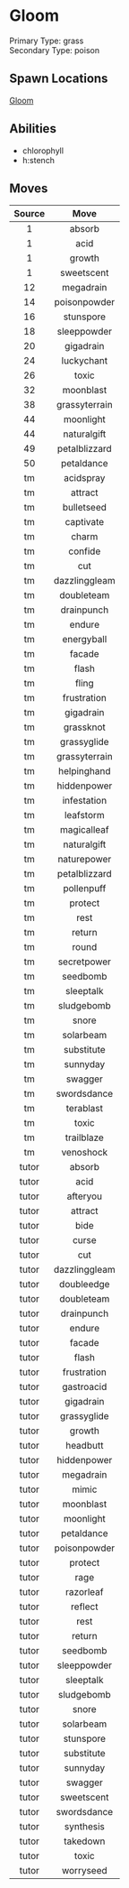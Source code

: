 # Gloom  
Primary Type: grass  
Secondary Type: poison  
  
## Spawn Locations  
[Gloom](/data/spawn_presets/gloom.md)  
  
## Abilities  
  * chlorophyll
  * h:stench
  
  
## Moves  
  
| Source | Move |  
|:---:|:---:|  
| 1 | absorb |  
| 1 | acid |  
| 1 | growth |  
| 1 | sweetscent |  
| 12 | megadrain |  
| 14 | poisonpowder |  
| 16 | stunspore |  
| 18 | sleeppowder |  
| 20 | gigadrain |  
| 24 | luckychant |  
| 26 | toxic |  
| 32 | moonblast |  
| 38 | grassyterrain |  
| 44 | moonlight |  
| 44 | naturalgift |  
| 49 | petalblizzard |  
| 50 | petaldance |  
| tm | acidspray |  
| tm | attract |  
| tm | bulletseed |  
| tm | captivate |  
| tm | charm |  
| tm | confide |  
| tm | cut |  
| tm | dazzlinggleam |  
| tm | doubleteam |  
| tm | drainpunch |  
| tm | endure |  
| tm | energyball |  
| tm | facade |  
| tm | flash |  
| tm | fling |  
| tm | frustration |  
| tm | gigadrain |  
| tm | grassknot |  
| tm | grassyglide |  
| tm | grassyterrain |  
| tm | helpinghand |  
| tm | hiddenpower |  
| tm | infestation |  
| tm | leafstorm |  
| tm | magicalleaf |  
| tm | naturalgift |  
| tm | naturepower |  
| tm | petalblizzard |  
| tm | pollenpuff |  
| tm | protect |  
| tm | rest |  
| tm | return |  
| tm | round |  
| tm | secretpower |  
| tm | seedbomb |  
| tm | sleeptalk |  
| tm | sludgebomb |  
| tm | snore |  
| tm | solarbeam |  
| tm | substitute |  
| tm | sunnyday |  
| tm | swagger |  
| tm | swordsdance |  
| tm | terablast |  
| tm | toxic |  
| tm | trailblaze |  
| tm | venoshock |  
| tutor | absorb |  
| tutor | acid |  
| tutor | afteryou |  
| tutor | attract |  
| tutor | bide |  
| tutor | curse |  
| tutor | cut |  
| tutor | dazzlinggleam |  
| tutor | doubleedge |  
| tutor | doubleteam |  
| tutor | drainpunch |  
| tutor | endure |  
| tutor | facade |  
| tutor | flash |  
| tutor | frustration |  
| tutor | gastroacid |  
| tutor | gigadrain |  
| tutor | grassyglide |  
| tutor | growth |  
| tutor | headbutt |  
| tutor | hiddenpower |  
| tutor | megadrain |  
| tutor | mimic |  
| tutor | moonblast |  
| tutor | moonlight |  
| tutor | petaldance |  
| tutor | poisonpowder |  
| tutor | protect |  
| tutor | rage |  
| tutor | razorleaf |  
| tutor | reflect |  
| tutor | rest |  
| tutor | return |  
| tutor | seedbomb |  
| tutor | sleeppowder |  
| tutor | sleeptalk |  
| tutor | sludgebomb |  
| tutor | snore |  
| tutor | solarbeam |  
| tutor | stunspore |  
| tutor | substitute |  
| tutor | sunnyday |  
| tutor | swagger |  
| tutor | sweetscent |  
| tutor | swordsdance |  
| tutor | synthesis |  
| tutor | takedown |  
| tutor | toxic |  
| tutor | worryseed |  
  
